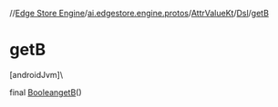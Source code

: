 //[Edge Store Engine](../../../../index.md)/[ai.edgestore.engine.protos](../../index.md)/[AttrValueKt](../index.md)/[Dsl](index.md)/[getB](get-b.md)

# getB

[androidJvm]\

final [Boolean](https://developer.android.com/reference/kotlin/java/lang/Boolean.html)[getB](get-b.md)()
